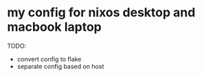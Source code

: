 # my config for nixos desktop and macbook laptop

TODO:
 - convert config to flake
 - separate config based on host
